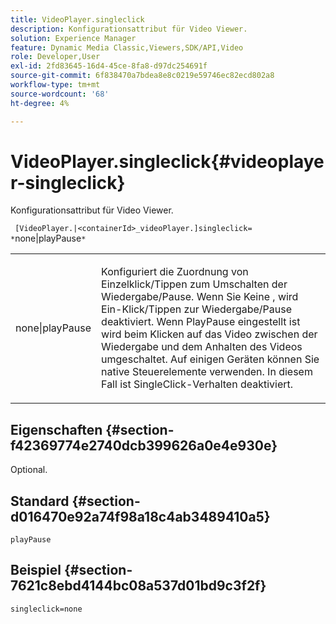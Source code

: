 ```yaml
---
title: VideoPlayer.singleclick
description: Konfigurationsattribut für Video Viewer.
solution: Experience Manager
feature: Dynamic Media Classic,Viewers,SDK/API,Video
role: Developer,User
exl-id: 2fd83645-16d4-45ce-8fa8-d97dc254691f
source-git-commit: 6f838470a7bdea8e8c0219e59746ec82ecd802a8
workflow-type: tm+mt
source-wordcount: '68'
ht-degree: 4%

---
```


# VideoPlayer.singleclick{#videoplayer-singleclick}

Konfigurationsattribut für Video Viewer.

` [VideoPlayer.|<containerId>_videoPlayer.]singleclick= *`none|playPause`*`

<table id="table_C616483932C2482CA9794DDD7313FD7C"> 
 <tbody> 
  <tr> 
   <td colname="col1"> <p> <span class="codeph"> <span class="varname"> none|playPause</span> </span> </p> </td> 
   <td colname="col2"> <p> Konfiguriert die Zuordnung von Einzelklick/Tippen zum Umschalten der Wiedergabe/Pause. Wenn Sie Keine <span class="codeph">, wird </span> Ein-Klick/Tippen zur Wiedergabe/Pause deaktiviert. Wenn <span class="codeph"> PlayPause eingestellt ist</span> wird beim Klicken auf das Video zwischen der Wiedergabe und dem Anhalten des Videos umgeschaltet. Auf einigen Geräten können Sie native Steuerelemente verwenden. In diesem Fall ist <span class="codeph"> SingleClick</span>-Verhalten deaktiviert. </p> </td> 
  </tr> 
 </tbody> 
</table>

## Eigenschaften {#section-f42369774e2740dcb399626a0e4e930e}

Optional.

## Standard {#section-d016470e92a74f98a18c4ab3489410a5}

`playPause`

## Beispiel {#section-7621c8ebd4144bc08a537d01bd9c3f2f}

```
singleclick=none
```
